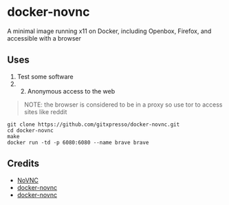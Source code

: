 docker-novnc
============

A minimal image running x11 on Docker, including Openbox, Firefox, and accessible with a browser
## Uses 
1. Test some software
2.  2. Anonymous access to the web
> NOTE: the browser is considered to be in a proxy so use tor to access sites like reddit
```
git clone https://github.com/gitxpresso/docker-novnc.git
cd docker-novnc
make
docker run -td -p 6080:6080 --name brave brave
```



## Credits

* [NoVNC](http://kanaka.github.io/noVNC/)
* [docker-novnc](https://github.com/paimpozhil/docker-novnc)
* [docker-novnc](https://github.com/light4/docker-novnc)
